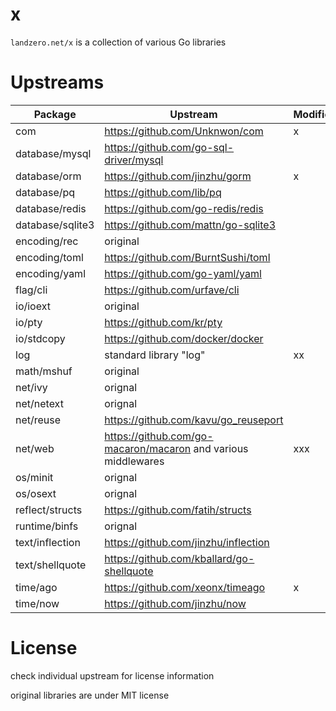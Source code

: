 # x

`landzero.net/x` is a collection of various Go libraries

# Upstreams

| Package | Upstream | Modified |
|---------|----------|----------|
| com     | https://github.com/Unknwon/com | x
| database/mysql | https://github.com/go-sql-driver/mysql |
| database/orm | https://github.com/jinzhu/gorm | x
| database/pq | https://github.com/lib/pq |
| database/redis | https://github.com/go-redis/redis |
| database/sqlite3 | https://github.com/mattn/go-sqlite3 |
| encoding/rec | original |
| encoding/toml | https://github.com/BurntSushi/toml |
| encoding/yaml | https://github.com/go-yaml/yaml |
| flag/cli | https://github.com/urfave/cli |
| io/ioext | original |
| io/pty | https://github.com/kr/pty |
| io/stdcopy | https://github.com/docker/docker |
| log    | standard library "log" | xx
| math/mshuf | original |
| net/ivy | orignal |
| net/netext | orignal |
| net/reuse | https://github.com/kavu/go_reuseport |
| net/web   | https://github.com/go-macaron/macaron and various middlewares | xxx
| os/minit | orignal |
| os/osext | orignal |
| reflect/structs | https://github.com/fatih/structs | 
| runtime/binfs | orignal |
| text/inflection | https://github.com/jinzhu/inflection |
| text/shellquote | https://github.com/kballard/go-shellquote |
| time/ago | https://github.com/xeonx/timeago | x
| time/now | https://github.com/jinzhu/now |

# License

check individual upstream for license information

original libraries are under MIT license